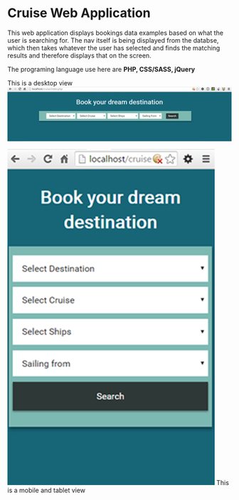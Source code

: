 # Cruise Web Application

This web application displays bookings data examples based on what the user is searching for. The nav itself is being displayed from the databse, which then takes whatever the user has selected and finds the matching results and therefore displays that on the screen. 

The programing language use here are **PHP, CSS/SASS, jQuery**

This is a desktop view 
![Alt Desktop View](build/img/desktop-view.png) 

![Alt Mobile View](build/img/mobile-view.png) This is a mobile and tablet view


